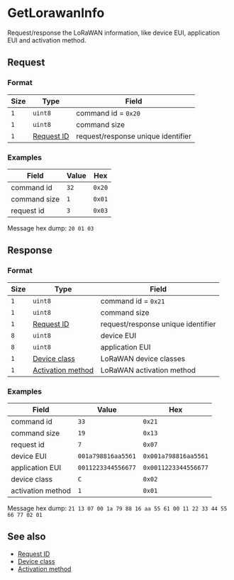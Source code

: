 # GetLorawanInfo

Request/response the LoRaWAN information, like device EUI, application EUI and activation method.


## Request

### Format

| Size | Type                                 | Field                              |
| ---- | ------------------------------------ | ---------------------------------- |
| `1`  | `uint8`                              | command id = `0x20`                |
| `1`  | `uint8`                              | command size                       |
| `1`  | [Request ID](../types.md#request-id) | request/response unique identifier |


### Examples

| Field        | Value | Hex    |
| ------------ | ----- | ------ |
| command id   | `32`  | `0x20` |
| command size | `1`   | `0x01` |
| request id   | `3`   | `0x03` |

Message hex dump: `20 01 03`


## Response

### Format

| Size | Type                                                       | Field                              |
| ---- | ---------------------------------------------------------- | ---------------------------------- |
| `1`  | `uint8`                                                    | command id = `0x21`                |
| `1`  | `uint8`                                                    | command size                       |
| `1`  | [Request ID](../types.md#request-id)                       | request/response unique identifier |
| `8`  | `uint8`                                                    | device EUI                         |
| `8`  | `uint8`                                                    | application EUI                    |
| `1`  | [Device class](../types.md#lorawan-device-classes)         | LoRaWAN device classes             |
| `1`  | [Activation method](../types.md#lorawan-activation-method) | LoRaWAN activation method          |


### Examples

| Field             | Value              | Hex                  |
| ----------------- | ------------------ | -------------------- |
| command id        | `33`               | `0x21`               |
| command size      | `19`               | `0x13`               |
| request id        | `7`                | `0x07`               |
| device EUI        | `001a798816aa5561` | `0x001a798816aa5561` |
| application EUI   | `0011223344556677` | `0x0011223344556677` |
| device class      | `C`                | `0x02`               |
| activation method | `1`                | `0x01`               |

Message hex dump: `21 13 07 00 1a 79 88 16 aa 55 61 00 11 22 33 44 55 66 77 02 01`


## See also

* [Request ID](../types.md#request-id)
* [Device class](../types.md#lorawan-device-classes)
* [Activation method](../types.md#lorawan-activation-method)
